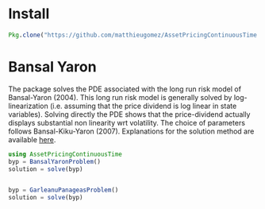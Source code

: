 # Install
```julia
Pkg.clone("https://github.com/matthieugomez/AssetPricingContinuousTime.jl")
```


# Bansal Yaron

The package solves the PDE associated with the long run risk model of Bansal-Yaron (2004). This long run risk model is generally solved by log-linearization (i.e. assuming that the price dividend is log linear in state variables). Solving directly the PDE shows that the price-dividend actually displays substantial non linearity wrt volatility. The choice of parameters follows Bansal-Kiku-Yaron (2007). Explanations for the solution method are available [here](https://github.com/matthieugomez/HJBFiniteDifference.jl/blob/master/src/bansalyaron/bansalyaron.pdf).


```julia
using AssetPricingContinuousTime
byp = BansalYaronProblem()
solution = solve(byp)


byp = GarleanuPanageasProblem()
solution = solve(byp)
```